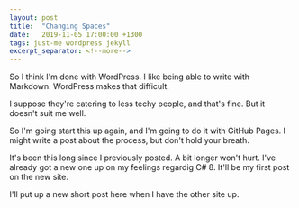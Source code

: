 ```yaml
---
layout: post
title:  "Changing Spaces"
date:   2019-11-05 17:00:00 +1300
tags: just-me wordpress jekyll
excerpt_separator: <!--more-->
---
```

So I think I'm done with WordPress.  I like being able to write with Markdown.  WordPress makes that difficult.

I suppose they're catering to less techy people, and that's fine.  But it doesn't suit me well.

So I'm going start this up again, and I'm going to do it with GitHub Pages.  I might write a post about the process, but don't hold your breath.

It's been this long since I previously posted.  A bit longer won't hurt.  I've already got a new one up on my feelings regardig C# 8.  It'll be my first post on the new site.

I'll put up a new short post here when I have the other site up.